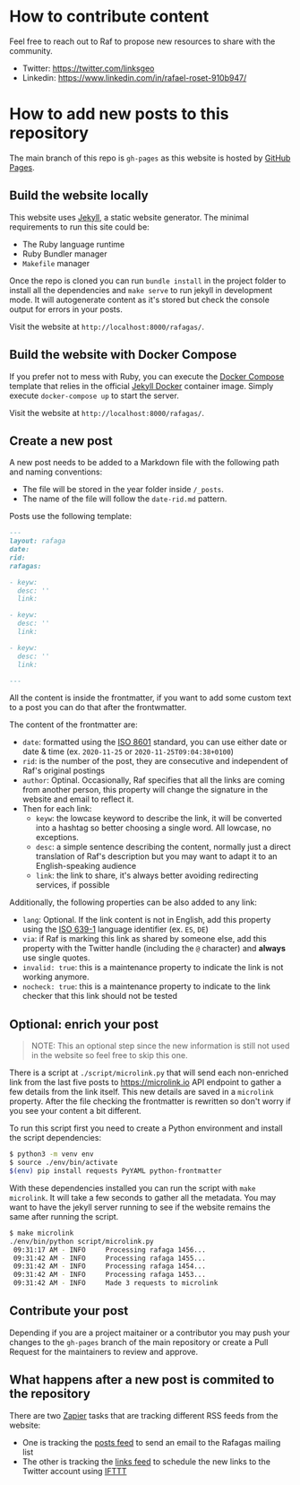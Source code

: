 # How to contribute content

Feel free to reach out to Raf to propose new resources to share with the community.

* Twitter: https://twitter.com/linksgeo
* Linkedin: https://www.linkedin.com/in/rafael-roset-910b947/

# How to add new posts to this repository

The main branch of this repo is `gh-pages` as this website is hosted by [GitHub Pages][7].

[7]: https://pages.github.com/

## Build the website locally

This website uses [Jekyll][1], a static website generator. The minimal requirements to run this site could be:

* The Ruby language runtime
* Ruby Bundler manager
* `Makefile` manager 

Once the repo is cloned you can run `bundle install` in the project folder to install all the dependencies and `make serve` to run jekyll in development mode. It will autogenerate content as it's stored but check the console output for errors in your posts.

Visit the website at `http://localhost:8000/rafagas/`.

## Build the website with Docker Compose

If you prefer not to mess with Ruby, you can execute the [Docker Compose][5] template that relies in the official [Jekyll Docker][6] container image. Simply execute `docker-compose up` to start the server.

Visit the website at `http://localhost:8000/rafagas/`.

[4]: https://jekyllrb.com/docs/
[5]: https://docs.docker.com/compose/
[6]: https://hub.docker.com/r/jekyll/jekyll/

## Create a new post

A new post needs to be added to a Markdown file with the following path and naming conventions:

* The file will be stored in the year folder inside `/_posts`.
* The name of the file will follow the `date-rid.md` pattern.

Posts use the following template:

```markdown
---
layout: rafaga
date: 
rid: 
rafagas:

- keyw: 
  desc: ''
  link: 

- keyw: 
  desc: ''
  link: 

- keyw: 
  desc: ''
  link: 

---
```

All the content is inside the frontmatter, if you want to add some custom text to a post you can do that after the frontwmatter.

The content of the frontmatter are:

* `date`: formatted using the [ISO 8601][2] standard, you can use either date or date & time (ex. `2020-11-25` or `2020-11-25T09:04:38+0100`)
* `rid`: is the number of the post, they are consecutive and independent of Raf's original postings
* `author`: Optinal. Occasionally, Raf specifies that all the links are coming from another person, this property will change the signature in the website and email to reflect it.
* Then for each link:
  * `keyw`: the lowcase keyword to describe the link, it will be converted into a hashtag so better choosing a single word. All lowcase, no exceptions.
  * `desc`: a simple sentence describing the content, normally just a direct translation of Raf's description but you may want to adapt it to an English-speaking audience
  * `link`: the link to share, it's always better avoiding redirecting services, if possible

Additionally, the following properties can be also added to any link:
  * `lang`: Optional. If the link content is not in English, add this property using the [ISO 639-1][3] language identifier (ex. `ES`, `DE`)
  * `via`: if Raf is marking this link as shared by someone else, add this property with the Twitter handle (including the `@` character) and **always** use single quotes.
  * `invalid: true`: this is a maintenance property to indicate the link is not working anymore.
  * `nocheck: true`: this is a maintenance property to indicate to the link checker that this link should not be tested

[1]: https://jekyllrb.com/
[2]: https://en.wikipedia.org/wiki/ISO_8601
[3]: https://en.wikipedia.org/wiki/ISO_639-1

## Optional: enrich your post

> NOTE: This an optional step since the new information is still not used in the website so feel free to skip this one.

There is a script at `./script/microlink.py` that will send each non-enriched link from the last five posts to <https://microlink.io> API endpoint to gather a few details from the link itself. This new details are saved in a `microlink` property. After the file checking the frontmatter is rewritten so don't worry if you see your content a bit different.

To run this script first you need to create a Python environment and install the script dependencies:

```bash
$ python3 -m venv env
$ source ./env/bin/activate
$(env) pip install requests PyYAML python-frontmatter
```

With these dependencies installed you can run the script with `make microlink`. It will take a few seconds to gather all the metadata. You may want to have the jekyll server running to see if the website remains the same after running the script.

```bash
$ make microlink 
./env/bin/python script/microlink.py 
 09:31:17 AM - INFO     Processing rafaga 1456...
 09:31:42 AM - INFO     Processing rafaga 1455...
 09:31:42 AM - INFO     Processing rafaga 1454...
 09:31:42 AM - INFO     Processing rafaga 1453...
 09:31:42 AM - INFO     Made 3 requests to microlink
```

## Contribute your post

Depending if you are a project maitainer or a contributor you may push your changes to the `gh-pages` branch of the main repository or create a Pull Request for the maintainers to review and approve.

## What happens after a new post is commited to the repository

There are two [Zapier][11] tasks that are tracking different RSS feeds from the website:

* One is tracking the [posts feed][8] to send an email to the Rafagas mailing list
* The other is tracking the [links feed][9] to schedule the new links to the Twitter account using [IFTTT][10]

[8]: https://geoinquiets.github.io/rafagas/atom.xml
[9]: https://geoinquiets.github.io/rafagas/atomic_atom.xml
[10]: https://ifttt.com/home
[11]: https://zapier.com/
